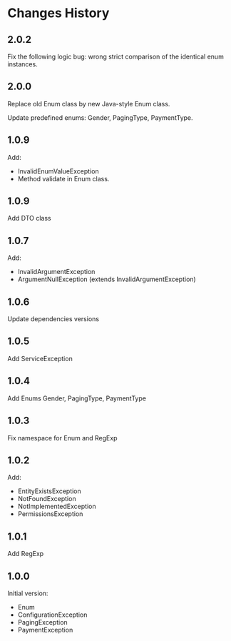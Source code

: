 # Changes History

2.0.2
-----
Fix the following logic bug: wrong strict comparison of
the identical enum instances.

2.0.0
-----
Replace old Enum class by new Java-style Enum class.

Update predefined enums: Gender, PagingType, PaymentType.

1.0.9
-----
Add:
* InvalidEnumValueException
* Method validate in Enum class.

1.0.9
-----
Add DTO class

1.0.7
-----
Add:
* InvalidArgumentException
* ArgumentNullException (extends InvalidArgumentException)

1.0.6
-----
Update dependencies versions

1.0.5
-----
Add ServiceException

1.0.4
-----
Add Enums Gender, PagingType, PaymentType

1.0.3
-----
Fix namespace for Enum and RegExp

1.0.2
-----
Add:
* EntityExistsException
* NotFoundException
* NotImplementedException
* PermissionsException

1.0.1
-----
Add RegExp

1.0.0
-----

Initial version:
* Enum
* ConfigurationException
* PagingException
* PaymentException
